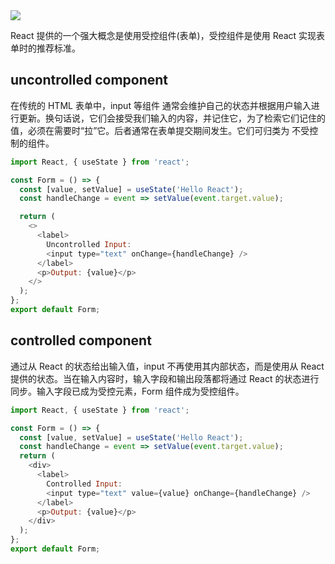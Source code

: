 <img src='https://loremxuetengfei.oss-cn-beijing.aliyuncs.com/controlled-vs-uncontrolled-cover-1567066568.png'/>

React 提供的一个强大概念是使用受控组件(表单)，受控组件是使用 React 实现表单时的推荐标准。

## uncontrolled component

在传统的 HTML 表单中，input 等组件 通常会维护自己的状态并根据用户输入进行更新。换句话说，它们会接受我们输入的内容，并记住它，为了检索它们记住的值，必须在需要时“拉”它。后者通常在表单提交期间发生。它们可归类为 不受控制的组件。

<!--


class Form extends Component {
  handleSubmitClick = () => {
    const name = this._name.value;
    // do something with `name`
  }

  render() {
    return (
      <div>
        <input type="text" ref={input => this._name = input} />
        <button onClick={this.handleSubmitClick}>Sign up</button>
      </div>
    );
  }
}

 -->

```javascript
import React, { useState } from 'react';

const Form = () => {
  const [value, setValue] = useState('Hello React');
  const handleChange = event => setValue(event.target.value);

  return (
    <>
      <label>
        Uncontrolled Input:
        <input type="text" onChange={handleChange} />
      </label>
      <p>Output: {value}</p>
    </>
  );
};
export default Form;
```

## controlled component

通过从 React 的状态给出输入值，input 不再使用其内部状态，而是使用从 React 提供的状态。当在输入内容时，输入字段和输出段落都将通过 React 的状态进行同步。输入字段已成为受控元素，Form 组件成为受控组件。

```javascript
import React, { useState } from 'react';

const Form = () => {
  const [value, setValue] = useState('Hello React');
  const handleChange = event => setValue(event.target.value);
  return (
    <div>
      <label>
        Controlled Input:
        <input type="text" value={value} onChange={handleChange} />
      </label>
      <p>Output: {value}</p>
    </div>
  );
};
export default Form;
```

<!--

https://goshakkk.name/controlled-vs-uncontrolled-inputs-react/
https://goshakkk.name/on-forms-react/
 -->

